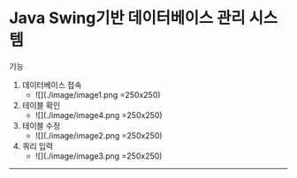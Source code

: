 Java Swing기반 데이터베이스 관리 시스템
============
기능
1. 데이터베이스 접속
    * ![](./image/image1.png =250x250)
2. 테이블 확인
    * ![](./image/image4.png =250x250)
3. 테이블 수정
    * ![](./image/image2.png =250x250)
4. 쿼리 입력
    * ![](./image/image3.png =250x250)
------------

